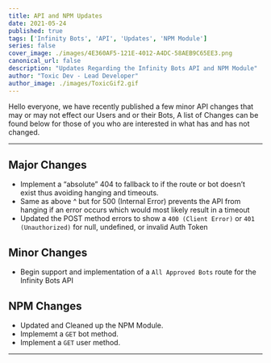 ```yaml
---
title: API and NPM Updates
date: 2021-05-24
published: true
tags: ['Infinity Bots', 'API', 'Updates', 'NPM Module']
series: false
cover_image: ./images/4E360AF5-121E-4012-A4DC-58AEB9C65EE3.png
canonical_url: false
description: "Updates Regarding the Infinity Bots API and NPM Module"
author: "Toxic Dev - Lead Developer"
author_image: ./images/ToxicGif2.gif
---
```


Hello everyone, we have recently published a few minor API changes that may or may not effect our Users and or their Bots,
A list of Changes can be found below for those of you who are interested in what has and has not changed.

---

## Major Changes
- Implement a “absolute” 404 to fallback to if the route or bot doesn’t exist thus avoiding hanging and timeouts. 
- Same as above ^ but for 500 (Internal Error) prevents the API from hanging if an error occurs which would most likely result in a timeout 
- Updated the POST method errors to show a `400 (Client Error)` or `401 (Unauthorized)` for null, undefined, or invalid Auth Token

## Minor Changes
- Begin support and implementation of a `All Approved Bots` route for the Infinity Bots API

## NPM Changes
- Updated and Cleaned up the NPM Module.
- Implememt a `GET` bot method.
- Implement a `GET` user method.

---


